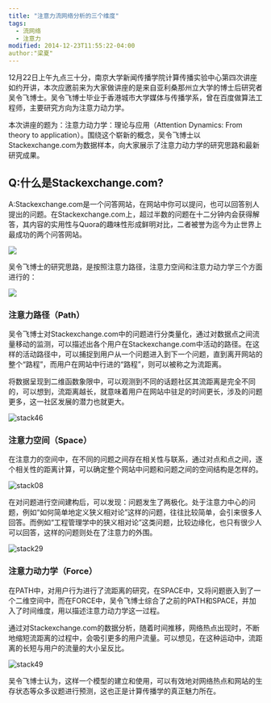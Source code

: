 ```yaml
---
title: "注意力流网络分析的三个维度"
tags:
  - 流网络
  - 注意力
modified: 2014-12-23T11:55:22-04:00
author:"梁夏"
---
```


12月22日上午九点三十分，南京大学新闻传播学院计算传播实验中心第四次讲座如约开讲，本次应邀前来为大家做讲座的是来自亚利桑那州立大学的博士后研究者吴令飞博士。吴令飞博士毕业于香港城市大学媒体与传播学系，曾在百度做算法工程师，主要研究方向为注意力动力学。

本次讲座的题为：注意力动力学：理论与应用（Attention Dynamics: From theory to application）。围绕这个崭新的概念，吴令飞博士以Stackexchange.com为数据样本，向大家展示了注意力动力学的研究思路和最新研究成果。

## Q:什么是Stackexchange.com?

A:Stackexchange.com是一个问答网站，在网站中你可以提问，也可以回答别人提出的问题。在Stackexchange.com上，超过半数的问题在十二分钟内会获得解答，其内容的实用性与Quora的趣味性形成鲜明对比，二者被誉为迄今为止世界上最成功的两个问答网站。

![](~/10-14-16.jpg)

吴令飞博士的研究思路，是按照注意力路径，注意力空间和注意力动力学三个方面进行的：

![](~/10-09-11.jpg)

### 注意力路径（Path）

吴令飞博士对Stackexchange.com中的问题进行分类量化，通过对数据点之间流量移动的监测，可以描述出各个用户在Stackexchange.com中活动的路径。在这样的活动路径中，可以捕捉到用户从一个问题进入到下一个问题，直到离开网站的整个“路程”，而用户在网站中行进的“路程”，则可以被称之为流距离。

将数据呈现到二维函数象限中，可以观测到不同的话题社区其流距离是完全不同的，可以想到，流距离越长，就意味着用户在网站中驻足的时间更长，涉及的问题更多，这一社区发展的潜力也就更大。


![stack46](http://oaf2qt3yk.bkt.clouddn.com/b3d849db3c06faa81fd123881eda07fe.png)

### 注意力空间（Space）

在注意力的空间中，在不同的问题之间存在相关性与联系，通过对点和点之间，逐个相关性的距离计算，可以确定整个网站中问题和问题之间的空间结构是怎样的。

![stack08](http://oaf2qt3yk.bkt.clouddn.com/e227eb45d58fbed6f9ede72a985dc2d0.png)

在对问题进行空间建构后，可以发现：问题发生了两极化。处于注意力中心的问题，例如“如何简单地定义狭义相对论”这样的问题，往往比较简单，会引来很多人回答。而例如“工程管理学中的狭义相对论”这类问题，比较边缘化，也只有很少人可以回答，这样的问题则处在了注意力的外围。

![stack29](http://oaf2qt3yk.bkt.clouddn.com/fde25f8ddc7a486ea35f6be0c1a53f79.png)

### 注意力动力学（Force）

在PATH中，对用户行为进行了流距离的研究，在SPACE中，又将问题嵌入到了一个二维空间中，而在FORCE中，吴令飞博士综合了之前的PATH和SPACE，并加入了时间维度，用以描述注意力动力学这一过程。

通过对Stackexchange.com的数据分析，随着时间推移，网络热点出现时，不断地缩短流距离的过程中，会吸引更多的用户流量。可以想见，在这种运动中，流距离的长短与用户的流量的大小呈反比。

![stack49](http://oaf2qt3yk.bkt.clouddn.com/672889c3eadab07c2c3a150ea298e4c0.png)

吴令飞博士认为，这样一个模型的建立和使用，可以有效地对网络热点和网站的生存状态等众多议题进行预测，这也正是计算传播学的真正魅力所在。

​
